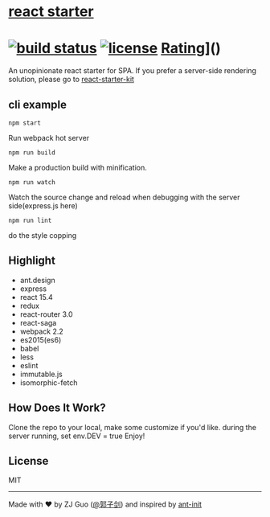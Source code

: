 # [react starter](https://facebook.github.io/react/)
[![build status](http://img.shields.io/travis/reactjs/react-redux/master.svg?style=flat-square)](http://www.guozj.com) [![license](https://img.shields.io/github/license/mashape/apistatus.svg)]() [Rating](https://img.shields.io/amo/stars/dustman.svg)]()
=========================

An unopinionate react starter for SPA.
If you prefer a server-side rendering solution, please go to [react-starter-kit](https://github.com/kriasoft/react-starter-kit)


## cli example

```
npm start
```
Run webpack hot server
```
npm run build
```
Make a production build with minification.
```
npm run watch
```
Watch the source change and reload when debugging with the server side(express.js here)

```
npm run lint
```
do the style copping


## Highlight

- ant.design
- express
- react 15.4
- redux
- react-router 3.0
- react-saga
- webpack 2.2
- es2015(es6)
- babel
- less
- eslint
- immutable.js
- isomorphic-fetch


## How Does It Work?

Clone the repo to your local, make some customize if you'd like.
during the server running, set env.DEV = true
Enjoy!

## License

MIT

---
Made with ♥ by ZJ Guo ([@郭子剑](http://www.weibo.com/111581118)) and inspired by [ant-init](https://github.com/ant-design/antd-init)
